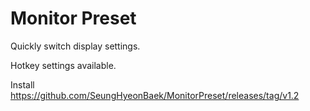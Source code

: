 # Monitor Preset

Quickly switch display settings.

Hotkey settings available.

Install
https://github.com/SeungHyeonBaek/MonitorPreset/releases/tag/v1.2
